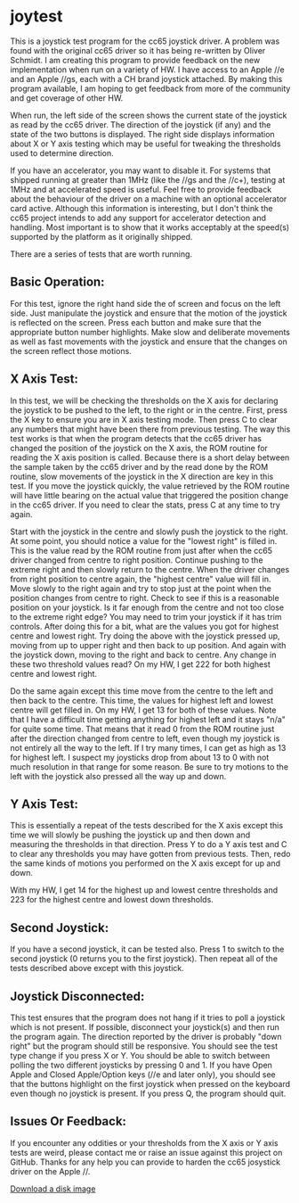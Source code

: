 joytest
=======

This is a joystick test program for the cc65 joystick driver.  A problem was found with the original cc65 driver so it has being re-written by Oliver Schmidt.  I am creating this program to provide feedback on the new implementation when run on a variety of HW.  I have access to an Apple //e and an Apple //gs, each with a CH brand joystick attached.  By making this program available, I am hoping to get feedback from more of the community and get coverage of other HW.

When run, the left side of the screen shows the current state of the joystick as read by the cc65 driver.  The direction of the joystick (if any) and the state of the two buttons is displayed.  The right side displays information about X or Y axis testing which may be useful for tweaking the thresholds used to determine direction.

If you have an accelerator, you may want to disable it.  For systems that shipped running at greater than 1MHz (like the //gs and the //c+), testing at 1MHz and at accelerated speed is useful.  Feel free to provide feedback about the behaviour of the driver on a machine with an optional accelerator card active.  Although this information is interesting, but I don't think the cc65 project intends to add any support for accelerator detection and handling.  Most important is to show that it works acceptably at the speed(s) supported by the platform as it originally shipped.

There are a series of tests that are worth running.

Basic Operation:
--------------------

For this test, ignore the right hand side the of screen and focus on the left side.  Just manipulate the joystick and ensure that the motion of the joystick is reflected on the screen.  Press each button and make sure that the appropriate button number highlights.  Make slow and deliberate movements as well as fast movements with the joystick and ensure that the changes on the screen reflect those motions.

X Axis Test:
--------------

In this test, we will be checking the thresholds on the X axis for declaring the joystick to be pushed to the left, to the right or in the centre.  First, press the X key to ensure you are in X axis testing mode.  Then press C to clear any numbers that might have been there from previous testing.  The way this test works is that when the program detects that the cc65 driver has changed the position of the joystick on the X axis, the ROM routine for reading the X axis position is called.  Because there is a short delay between the sample taken by the cc65 driver and by the read done by the ROM routine, slow movements of the joystick in the X direction are key in this test.  If you move the joystick quickly, the value retrieved by the ROM routine will have little bearing on the actual value that triggered the position change in the cc65 driver.  If you need to clear the stats, press C at any time to try again.

Start with the joystick in the centre and slowly push the joystick to the right.  At some point, you should notice a value for the "lowest right" is filled in.  This is the value read by the ROM routine from just after when the cc65 driver changed from centre to right position.  Continue pushing to the extreme right and then slowly return to the centre.  When the driver changes from right position to centre again, the "highest centre" value will fill in.  Move slowly to the right again and try to stop just at the point when the position changes from centre to right.  Check to see if this is a reasonable position on your joystick.  Is it far enough from the centre and not too close to the extreme right edge?  You may need to trim your joystick if it has trim controls.  After doing this for a bit, what are the values you got for highest centre and lowest right.  Try doing the above with the joystick pressed up, moving from up to upper right and then back to up position.  And again with the joystick down, moving to the right and back to centre.  Any change in these two threshold values read?  On my HW, I get 222 for both highest centre and lowest right.

Do the same again except this time move from the centre to the left and then back to the centre.  This time, the values for highest left and lowest centre will get filled in.  On my HW, I get 13 for both of these values.  Note that I have a difficult time getting anything for highest left and it stays "n/a" for quite some time.  That means that it read 0 from the ROM routine just after the direction changed from centre to left, even though my joystick is not entirely all the way to the left.  If I try many times, I can get as high as 13 for highest left.  I suspect my joysticks drop from about 13 to 0 with not much resolution in that range for some reason.  Be sure to try motions to the left with the joystick also pressed all the way up and down.

Y Axis Test:
--------------

This is essentially a repeat of the tests described for the X axis except this time we will slowly be pushing the joystick up and then down and measuring the thresholds in that direction.  Press Y to do a Y axis test and C to clear any thresholds you may have gotten from previous tests.  Then, redo the same kinds of motions you performed on the X axis except for up and down.

With my HW, I get 14 for the highest up and lowest centre thresholds and 223 for the highest centre and lowest down thresholds.

Second Joystick:
--------------------

If you have a second joystick, it can be tested also.  Press 1 to switch to the second joystick (0 returns you to the first joystick).  Then repeat all of the tests described above except with this joystick.

Joystick Disconnected:
---------------------------

This test ensures that the program does not hang if it tries to poll a joystick which is not present.  If possible, disconnect your joystick(s) and then run the program again.  The direction reported by the driver is probably "down right" but the program should still be responsive.  You should see the test type change if you press X or Y.  You should be able to switch between polling the two different joysticks by pressing 0 and 1.  If you have Open Apple and Closed Apple/Option keys (//e and later only), you should see that the buttons highlight on the first joystick when pressed on the keyboard even though no joystick is present.  If you press Q, the program should quit.

Issues Or Feedback:
------------------------

If you encounter any oddities or your thresholds from the X axis or Y axis tests are weird, please contact me or raise an issue against this project on GitHub.  Thanks for any help you can provide to harden the cc65 josystick driver on the Apple //.

[Download a disk image](https://github.com/jeremysrand/joytest/releases/download/0.1/joytest.dsk)

